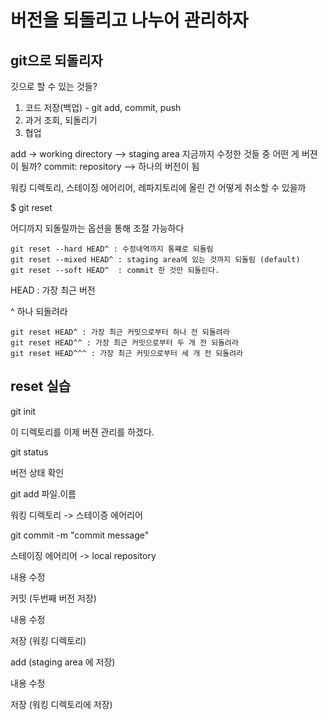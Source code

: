 # 버전을 되돌리고 나누어 관리하자

## git으로 되돌리자

깃으로 할 수 있는 것들?
1. 코드 저장(백업) - git add, commit, push
2. 과거 조회, 되돌리기
3. 협업


add -> working directory --> staging area 지금까지 수정한 것들 중 어떤 게 버젼이 될까?
commit: repository --> 하나의 버전이 됨


워킹 디렉토리, 스테이징 에어리어, 레파지토리에 올린 건 어떻게 취소할 수 있을까

$ git reset 

어디까지 되돌릴까는 옵션을 통해 조절 가능하다

```shell
git reset --hard HEAD^ : 수정내역까지 통쨰로 되돌림
git reset --mixed HEAD^ : staging area에 있는 것까지 되돌림 (default)
git reset --soft HEAD^  : commit 한 것만 되돌린다.
```

HEAD : 가장 최근 버전

^ 하나 되돌려라

```
git reset HEAD^ : 가장 최근 커밋으로부터 하나 전 되돌려라
git reset HEAD^^ : 가장 최근 커밋으로부터 두 개 전 되돌려라
git reset HEAD^^^ : 가장 최근 커밋으로부터 세 개 전 되돌려라
```

## reset 실습

git init 

이 디렉토리를 이제 버젼 관리를 하겠다.

git status

버전 상태 확인

git add 파일.이름

워킹 디렉토리 -> 스테이증 에어리어

git commit -m "commit message"

스테이징 에어리어 -> local repository




내용 수정

커밋 (두번째 버전 저장)

내용 수정

저장 (워킹 디렉토리)

add (staging area 에 저장)

내용 수정

저장 (워킹 디렉토리에 저장)
